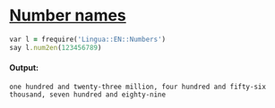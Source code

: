 [1]: https://rosettacode.org/wiki/Number_names

# [Number names][1]

```ruby
var l = frequire('Lingua::EN::Numbers')
say l.num2en(123456789)
```

#### Output:
```
one hundred and twenty-three million, four hundred and fifty-six thousand, seven hundred and eighty-nine
```
